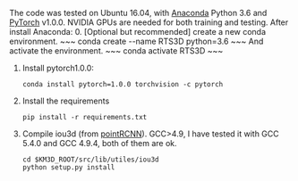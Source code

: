 The code was tested on Ubuntu 16.04, with [Anaconda](https://www.anaconda.com/download) Python 3.6 and [PyTorch]((http://pytorch.org/)) v1.0.0. NVIDIA GPUs are needed for both training and testing.
After install Anaconda:
0. [Optional but recommended] create a new conda environment. 
    ~~~
    conda create --name RTS3D python=3.6
    ~~~
    And activate the environment.
    ~~~
    conda activate RTS3D
    ~~~
1. Install pytorch1.0.0:
    ~~~
    conda install pytorch=1.0.0 torchvision -c pytorch
    ~~~
2. Install the requirements
    ~~~
    pip install -r requirements.txt
    ~~~
4. Compile iou3d (from [pointRCNN](https://github.com/sshaoshuai/PointRCNN)). GCC>4.9, I have tested it with GCC 5.4.0 and GCC 4.9.4, both of them are ok. 
    ~~~
    cd $KM3D_ROOT/src/lib/utiles/iou3d
    python setup.py install
    ~~~
